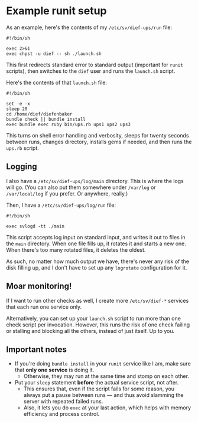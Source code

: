 # Example runit setup

As an example, here's the contents of my `/etc/sv/dief-ups/run` file:

```
#!/bin/sh

exec 2>&1
exec chpst -u dief -- sh ./launch.sh
```

This first redirects standard error to standard output (important for `runit` scripts), then switches to the `dief` user and runs the `launch.sh` script.

Here's the contents of that `launch.sh` file:

```
#!/bin/sh

set -e -x
sleep 20
cd /home/dief/diefenbaker
bundle check || bundle install
exec bundle exec ruby bin/ups.rb ups1 ups2 ups3
```

This turns on shell error handling and verbosity, sleeps for twenty seconds between runs, changes directory, installs gems if needed, and then runs the `ups.rb` script.

## Logging

I also have a `/etc/sv/dief-ups/log/main` directory.  This is where the logs will go.  (You can also put them somewhere under `/var/log` or `/var/local/log` if you prefer.  Or anywhere, really.)

Then, I have a `/etc/sv/dief-ups/log/run` file:

```
#!/bin/sh

exec svlogd -tt ./main
```

This script accepts log input on standard input, and writes it out to files in the `main` directory.  When one file fills up, it rotates it and starts a new one.  When there's too many rotated files, it deletes the oldest.

As such, no matter how much output we have, there's never any risk of the disk filling up, and I don't have to set up any `logrotate` configuration for it.

## Moar monitoring!

If I want to run other checks as well, I create more `/etc/sv/dief-*` services that each run one service only.

Alternatively, you can set up your `launch.sh` script to run more than one check script per invocation.  However, this runs the risk of one check failing or stalling and blocking all the others, instead of just itself.  Up to you.

## Important notes

* If you're doing `bundle install` in your `runit` service like I am, make sure that **only one service** is doing it.
  * Otherwise, they may run at the same time and stomp on each other.
* Put your `sleep` statement **before** the actual service script, not after.
  * This ensures that, even if the script fails for some reason, you always put a pause between runs — and thus avoid slamming the server with repeated failed runs.
  * Also, it lets you do `exec` at your last action, which helps with memory efficiency and process control.
